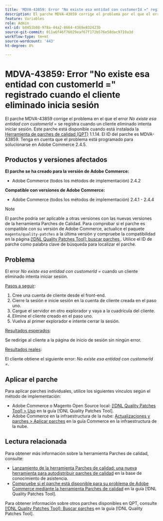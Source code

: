 ```yaml
---
title: 'MDVA-43859: Error "No existe esa entidad con customerId =" registrado cuando el cliente eliminado inicia sesión'
description: El parche MDVA-43859 corrige el problema por el que el error *No existe dicha entidad con el =* customerId cuando un cliente eliminado intenta iniciar sesión. Este parche está disponible cuando está instalada la [Quality Patches Tool (QPT)](https://experienceleague.adobe.com/en/docs/commerce-operations/tools/quality-patches-tool/quality-patches-tool-to-self-serve-quality-patches) 1.1.14. El ID del parche es MDVA-43859. Tenga en cuenta que el problema está programado para solucionarse en Adobe Commerce 2.4.5.
feature: Variables
role: Admin
exl-id: b8451b08-978a-44a2-8664-4369e832423b
source-git-commit: 011a6f46f76029eaf67f172b576e58dac9710a3d
workflow-type: tm+mt
source-wordcount: '443'
ht-degree: 0%

---
```


# MDVA-43859: Error &quot;No existe esa entidad con customerId =&quot; registrado cuando el cliente eliminado inicia sesión

El parche MDVA-43859 corrige el problema en el que el error *No existe esa entidad con customerId =* se registra cuando un cliente eliminado intenta iniciar sesión. Este parche está disponible cuando está instalada la [Herramienta de parches de calidad (QPT)](https://experienceleague.adobe.com/en/docs/commerce-operations/tools/quality-patches-tool/quality-patches-tool-to-self-serve-quality-patches) 1.1.14. El ID del parche es MDVA-43859. Tenga en cuenta que el problema está programado para solucionarse en Adobe Commerce 2.4.5.

## Productos y versiones afectados

**El parche se ha creado para la versión de Adobe Commerce:**

* Adobe Commerce (todos los métodos de implementación) 2.4.2

**Compatible con versiones de Adobe Commerce:**

* Adobe Commerce (todos los métodos de implementación) 2.4.1 - 2.4.4

>[!NOTE]
>
>El parche podría ser aplicable a otras versiones con las nuevas versiones de la herramienta Parches de Calidad. Para comprobar si el parche es compatible con su versión de Adobe Commerce, actualice el paquete `magento/quality-patches` a la última versión y compruebe la compatibilidad en la página [[!DNL Quality Patches Tool]: buscar parches ](https://experienceleague.adobe.com/en/docs/commerce-operations/tools/quality-patches-tool/quality-patches-tool-to-self-serve-quality-patches). Utilice el ID de parche como palabra clave de búsqueda para localizar el parche.

## Problema

El error *No existe esa entidad con customerId =* cuando un cliente eliminado intenta iniciar sesión.

<u>Pasos a seguir</u>:

1. Cree una cuenta de cliente desde el front-end.
1. Cierre la sesión e inicie sesión en la cuenta de cliente creada en el paso uno.
1. Cargue el servidor en otro explorador y vaya a la cuadrícula del cliente.
1. Elimine el cliente creado en el paso uno.
1. Vuelva al primer explorador e intente cerrar la sesión.

<u>Resultados esperados</u>:

Se redirige al cliente a la página de inicio de sesión sin ningún error.

<u>Resultados reales</u>:

El cliente obtiene el siguiente error: *No existe esa entidad con customerId =*.

## Aplicar el parche

Para aplicar parches individuales, utilice los siguientes vínculos según el método de implementación:

* Adobe Commerce o Magento Open Source local: [[!DNL Quality Patches Tool] > Uso](/help/tools/quality-patches-tool/usage.md) en la guía [!DNL Quality Patches Tool].
* Adobe Commerce en la infraestructura de la nube: [Actualizaciones y parches > Aplicar parches](https://experienceleague.adobe.com/docs/commerce-cloud-service/user-guide/develop/upgrade/apply-patches.html) en la guía Commerce en la infraestructura de la nube.

## Lectura relacionada

Para obtener más información sobre la herramienta Parches de calidad, consulte:

* [Lanzamiento de la herramienta Parches de calidad: una nueva herramienta para autodistribuir parches de calidad](https://experienceleague.adobe.com/en/docs/commerce-operations/tools/quality-patches-tool/quality-patches-tool-to-self-serve-quality-patches) en la base de conocimiento de asistencia.
* [Compruebe si el parche está disponible para su problema de Adobe Commerce mediante la herramienta Parches de calidad](/help/tools/quality-patches-tool/patches-available-in-qpt/check-patch-for-magento-issue-with-magento-quality-patches.md) en la guía [!DNL Quality Patches Tool].

Para obtener información sobre otros parches disponibles en QPT, consulte [[!DNL Quality Patches Tool]: Buscar parches](https://experienceleague.adobe.com/tools/commerce-quality-patches/index.html) en la guía [!DNL Quality Patches Tool].
